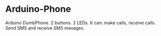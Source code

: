 # Arduino-Phone
Arduino DumbPhone. 2 buttons. 2 LEDs. It can: make calls, receive calls. Send SMS and receive SMS mesages.
